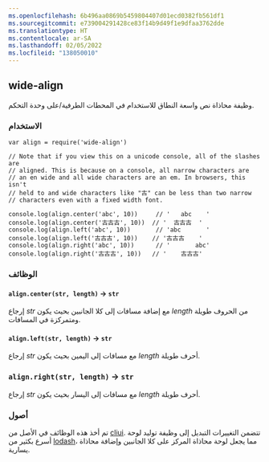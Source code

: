 ```yaml
---
ms.openlocfilehash: 6b496aa0869b5459804407d01ecd0382fb561df1
ms.sourcegitcommit: e739004291428ce83f14b9d49f1e9dfaa3762dde
ms.translationtype: HT
ms.contentlocale: ar-SA
ms.lasthandoff: 02/05/2022
ms.locfileid: "138050010"
---
```

<a name="wide-align"></a>wide-align
----------

وظيفة محاذاة نص واسعة النطاق للاستخدام في المحطات الطرفية/على وحدة التحكم.

### <a name="usage"></a>الاستخدام

```
var align = require('wide-align')

// Note that if you view this on a unicode console, all of the slashes are
// aligned. This is because on a console, all narrow characters are
// an en wide and all wide characters are an em. In browsers, this isn't
// held to and wide characters like "古" can be less than two narrow
// characters even with a fixed width font.

console.log(align.center('abc', 10))     // '   abc    '
console.log(align.center('古古古', 10))  // '  古古古  '
console.log(align.left('abc', 10))       // 'abc       '
console.log(align.left('古古古', 10))    // '古古古    '
console.log(align.right('abc', 10))      // '       abc'
console.log(align.right('古古古', 10))   // '    古古古'
```

### <a name="functions"></a>الوظائف

#### <a name="aligncenterstr-length--str"></a>`align.center(str, length)` → `str`

إرجاع *str* مع إضافة مسافات إلى كلا الجانبين بحيث يكون *length* من الحروف طويلة ومتمركزة في المسافات.

#### <a name="alignleftstr-length--str"></a>`align.left(str, length)` → `str`

إرجاع *str* مع مسافات إلى اليمين بحيث يكون *length* أحرف طويلة.

### <a name="alignrightstr-length--str"></a>`align.right(str, length)` → `str`

إرجاع *str* مع مسافات إلى اليسار بحيث يكون *length* أحرف طويلة.

### <a name="origins"></a>أصول

تم أخذ هذه الوظائف في الأصل من [cliui](https://npmjs.com/package/cliui). تتضمن التغييرات التبديل إلى وظيفة توليد لوحة أسرع بكثير من [lodash](https://npmjs.com/package/lodash)، مما يجعل لوحة محاذاة المركز على كلا الجانبين وإضافة محاذاة يسارية.

